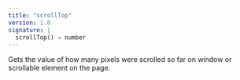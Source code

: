 ```yaml
---
title: "scrollTop"
version: 1.0
signature: |
  scrollTop() ⇒ number
---
```


Gets the value of how many pixels were scrolled so far on window or scrollable
element on the page.
